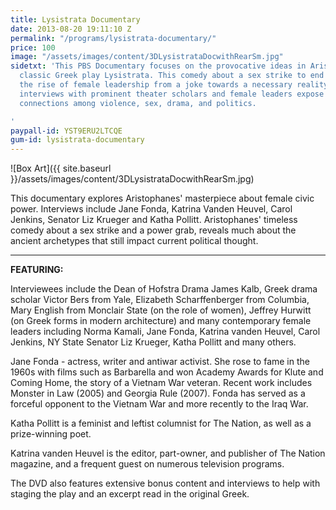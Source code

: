 ```yaml
---
title: Lysistrata Documentary
date: 2013-08-20 19:11:10 Z
permalink: "/programs/lysistrata-documentary/"
price: 100
image: "/assets/images/content/3DLysistrataDocwithRearSm.jpg"
sidetxt: 'This PBS Documentary focuses on the provocative ideas in Aristophanes''
  classic Greek play Lysistrata. This comedy about a sex strike to end war, presages
  the rise of female leadership from a joke towards a necessary reality. Insightful
  interviews with prominent theater scholars and female leaders expose the ancient
  connections among violence, sex, drama, and politics.

'
paypall-id: YST9ERU2LTCQE
gum-id: lysistrata-documentary
---
```


![Box Art]({{ site.baseurl }}/assets/images/content/3DLysistrataDocwithRearSm.jpg)

This documentary explores Aristophanes' masterpiece about female civic power. Interviews include Jane Fonda, Katrina Vanden Heuvel, Carol Jenkins, Senator Liz Krueger and Katha Pollitt. Aristophanes' timeless comedy about a sex strike and a power grab, reveals much about the ancient archetypes that still impact current political thought.

___
**FEATURING:**

Interviewees include the Dean of Hofstra Drama James Kalb, Greek drama scholar Victor Bers from Yale, Elizabeth Scharffenberger from Columbia, Mary English from Monclair State (on the role of women), Jeffrey Hurwitt (on Greek forms in modern architecture) and many contemporary female leaders including Norma Kamali, Jane Fonda, Katrina vanden Heuvel, Carol Jenkins, NY State Senator Liz Krueger, Katha Pollitt and many others.

Jane Fonda - actress, writer and antiwar activist. She rose to fame in the 1960s with films such as Barbarella and won Academy Awards for Klute and Coming Home, the story of a Vietnam War veteran. Recent work includes Monster in Law (2005) and Georgia Rule (2007). Fonda has served as a forceful opponent to the Vietnam War and more recently to the Iraq War.

Katha Pollitt is a feminist and leftist columnist for The Nation, as well as a prize-winning poet.

Katrina vanden Heuvel is the editor, part-owner, and publisher of The Nation magazine, and a frequent guest on numerous television programs.

The DVD also features extensive bonus content and interviews to help with staging the play and an excerpt read in the original Greek.
